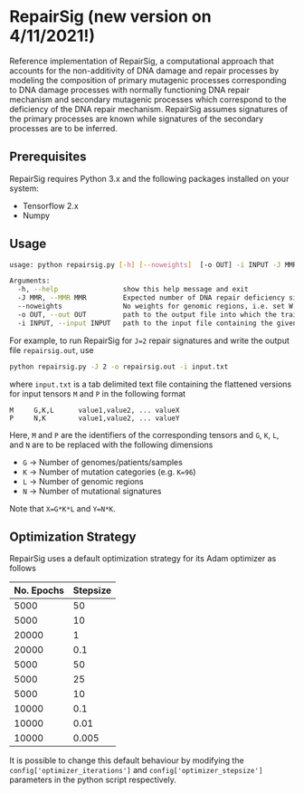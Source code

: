 # RepairSig (new version on 4/11/2021!)

Reference implementation of RepairSig, a computational approach that accounts for the non-additivity of  DNA damage and repair processes by modeling the composition of primary mutagenic processes corresponding to DNA damage processes with normally functioning DNA repair mechanism and secondary mutagenic processes which correspond to the deficiency of the DNA repair mechanism. RepairSig assumes signatures of the primary processes are known while signatures of the secondary processes are to be inferred.

## Prerequisites

RepairSig requires Python 3.x and the following packages installed on your system:

* Tensorflow 2.x
* Numpy

## Usage
```bash
usage: python repairsig.py [-h] [--noweights]  [-o OUT] -i INPUT -J MMR

Arguments:
  -h, --help                show this help message and exit
  -J MMR, --MMR MMR         Expected number of DNA repair deficiency signatures.
  --noweights               No weights for genomic regions, i.e. set W and R to 1. Do not optimize W and R.
  -o OUT, --out OUT         path to the output file into which the trained tensors will be written
  -i INPUT, --input INPUT   path to the input file containing the given tensors
```

For example, to run RepairSig for `J=2` repair signatures and write the output file `repairsig.out`, use
```bash
python repairsig.py -J 2 -o repairsig.out -i input.txt
```

where `input.txt` is a tab delimited text file containing the flattened versions for input tensors `M` and `P` in the following format

```text
M     G,K,L      value1,value2, ... valueX
P     N,K        value1,value2, ... valueY
```

Here, `M` and `P` are the identifiers of the corresponding tensors and `G`, `K`, `L`, and `N` are to be replaced with the following dimensions
* `G` -> Number of genomes/patients/samples
* `K` -> Number of mutation categories (e.g. `K=96`)
* `L` -> Number of genomic regions
* `N` -> Number of mutational signatures

Note that `X=G*K*L` and `Y=N*K`.

## Optimization Strategy
 
RepairSig uses a default optimization strategy for its Adam optimizer as follows

|No. Epochs| Stepsize|
|----------|---------|
| 5000     |50       |
| 5000     |10 |
| 20000    | 1 |
| 20000    | 0.1|
| 5000     | 50|
| 5000     | 25|
| 5000     | 10 |
| 10000    | 0.1|
| 10000    | 0.01|
| 10000    | 0.005 |

It is possible to change this default behaviour by modifying the `config['optimizer_iterations']` and `config['optimizer_stepsize']` parameters in the python script respectively.

